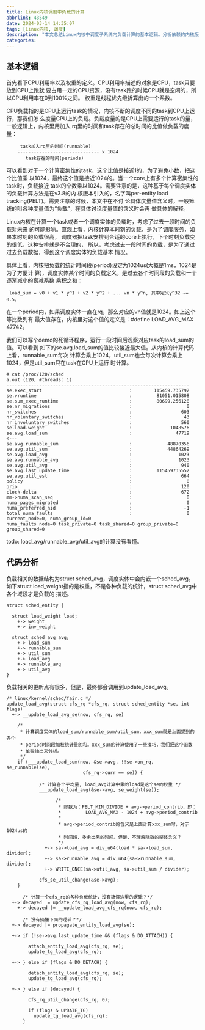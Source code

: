 ```yaml
---
title: Linux内核调度中负载的计算
abbrlink: 43549
date: 2024-03-14 14:35:07
tags: [Linux内核, 调度]
description: "本文总结Linux内核中调度子系统内负载计算的基本逻辑。分析依赖的内核版本是v6.8-rc5。"
categories:
---
```


基本逻辑
---------

首先看下CPU利用率以及权重的定义。CPU利用率描述的对象是CPU，task只要放到CPU上跑就
要占用一定的CPU资源，没有task跑的时候CPU就是空闲的，所以CPU利用率在0到100%之间。
权重是线程优先级折算出的一个系数。

CPU负载指的是CPU上运行task的情况，内核不断的调度不同的task到CPU上运行，那我们怎
么度量CPU上的负载。负载度量的是CPU上需要运行的task的量，一般逻辑上，内核里用加入
rq里的时间和task存在的总时间的比值做负载的度量：
```
     task加入rq里的时间(runnable)
    ------------------------------ x 1024
       task存在的时间(periods)
```
可以看到对于一个计算密集性的task，这个比值是接近1的，为了避免小数，把这个比值乘
以1024，最终这个值是接近1024的。当一个core上有多个计算密集性的task时，负载接近
task的个数乘以1024。需要注意的是，这种基于每个调度实体的负载计算方法是在v3.8的内
核版本引入的，名字叫per-entity load tracking(PELT)。需要注意的时候，本文中在不讨
论具体度量值含义时，一般笼统的叫各种度量值为“负载”，在具体讨论度量值的含义时会再
做具体的解释。

Linux内核在计算一个task或者一个调度实体的负载时，考虑了过去一段时间的负载对未来
的可能影响。直观上看，内核计算本时刻的负载，是为了调度服务，如果本时刻的负载很高，
调度器把task安排到合适的core上执行，下个时刻负载变的很低，这种安排就是不合理的，
所以，考虑过去一段时间的负载，是为了通过过去负载数据，得到这个调度实体的负载基本
情况。

具体上看，内核把负载的统计时间段(period)设定为1024us(大概是1ms，1024是为了方便计
算)，调度实体某个时间的负载定义，是过去各个时间段的负载和一个逐渐减小的衰减系数
乘积之和：
```
 load_sum = v0 + v1 * y^1 + v2 * y^2 + ... vn * y^n, 其中定义y^32 ~= 0.5。
```
在一个period内，如果调度实体一直在rq，那么对应的vn值就是1024。如上这个等比数列有
最大值存在，内核里对这个值的定义是：#define LOAD_AVG_MAX 47742。

我们可以写个demo的死循环程序，运行一段时间后观察对应task的load_sum的值。可以看到
如下的se.avg.load_sum的值比较接近最大值。从内核的计算代码上看，runnable_sum每次
计算会乘上1024，util_sum也会每次计算会乘上1024，但是util_sum只在task在CPU上运行
时计算。
```
# cat /proc/120/sched
a.out (120, #threads: 1)
-------------------------------------------------------------------
se.exec_start                                :        115459.735792
se.vruntime                                  :         81051.015808
se.sum_exec_runtime                          :         80699.256128
se.nr_migrations                             :                    0
nr_switches                                  :                  603
nr_voluntary_switches                        :                   43
nr_involuntary_switches                      :                  560
se.load.weight                               :              1048576
se.avg.load_sum                              :                47719  <---
se.avg.runnable_sum                          :             48870356
se.avg.util_sum                              :             44864269
se.avg.load_avg                              :                 1023
se.avg.runnable_avg                          :                 1023
se.avg.util_avg                              :                  940
se.avg.last_update_time                      :         115459735552
se.avg.util_est                              :                  664
policy                                       :                    0
prio                                         :                  120
clock-delta                                  :                  672
mm->numa_scan_seq                            :                    0
numa_pages_migrated                          :                    0
numa_preferred_nid                           :                   -1
total_numa_faults                            :                    0
current_node=0, numa_group_id=0
numa_faults node=0 task_private=0 task_shared=0 group_private=0 group_shared=0
```
todo: load_avg/runnable_avg/util_avg的计算没有看懂。

代码分析
---------

负载相关的数据结构为struct sched_avg，调度实体中会内嵌一个sched_avg。如下struct
load_weight指的是权重，不是各种负载的统计，struct sched_avg中各个域段才是负载的
描述。
```
struct sched_entity {

  struct load_weight load;
    +-> weight
    +-> inv_weight

  struct sched_avg avg;
    +-> load_sum
    +-> runnable_sum
    +-> util_sum
    +-> load_avg
    +-> runnable_avg
    +-> util_avg
}
```

负载相关的更新点有很多，但是，最终都会调用到update_load_avg。
```
/* linux/kernel/sched/fair.c */
update_load_avg(struct cfs_rq *cfs_rq, struct sched_entity *se, int flags)
  +-> __update_load_avg_se(now, cfs_rq, se)

    /*
     * 计算调度实体的load_sum/runnable_sum/util_sum，xxx_sum就是上面提到的各个
     * period时间段加权统计量的和。xxx_sum的计算使用了一些技巧，我们把这个函数
     * 单独抽出来分析。
     */
    if (___update_load_sum(now, &se->avg, !!se->on_rq, se_runnable(se),
                            cfs_rq->curr == se)) {

            /* 计算各个平均量, load_avg计算中乘的load是这个se的权重 */
            ___update_load_avg(&se->avg, se_weight(se));

                  /*
                   * 除数为：PELT_MIN_DIVIDE + avg->period_contrib，即：
                   *         LOAD_AVG_MAX - 1024 + avg->period_contrib
                   *
                   * avg->period_contrib的含义是上面计算xxx_sum时，对于1024us的
                   * 时间段，多余出来的时间。但是，不理解除数的整体含义？
                   */
              +-> sa->load_avg = div_u64(load * sa->load_sum, divider);
              +-> sa->runnable_avg = div_u64(sa->runnable_sum, divider);
              +-> WRITE_ONCE(sa->util_avg, sa->util_sum / divider);

            cfs_se_util_change(&se->avg);
    }

      /* 计算一个cfs_rq的各种负载统计，没有搞懂这里的逻辑？*/
  +-> decayed  = update_cfs_rq_load_avg(now, cfs_rq);
    +-> decayed |= __update_load_avg_cfs_rq(now, cfs_rq);

      /* 没有搞懂下面的逻辑？*/
  +-> decayed |= propagate_entity_load_avg(se);

  +-> if (!se->avg.last_update_time && (flags & DO_ATTACH)) {

        attach_entity_load_avg(cfs_rq, se);
        update_tg_load_avg(cfs_rq);

  +-> } else if (flags & DO_DETACH) {

        detach_entity_load_avg(cfs_rq, se);
        update_tg_load_avg(cfs_rq);

  +-> } else if (decayed) {

        cfs_rq_util_change(cfs_rq, 0);

        if (flags & UPDATE_TG)
          update_tg_load_avg(cfs_rq);
      }
```
